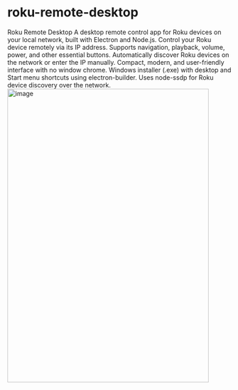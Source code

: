 # roku-remote-desktop
Roku Remote Desktop  A desktop remote control app for Roku devices on your local network, built with Electron and Node.js.  Control your Roku device remotely via its IP address.  Supports navigation, playback, volume, power, and other essential buttons.  Automatically discover Roku devices on the network or enter the IP manually.  Compact, modern, and user-friendly interface with no window chrome.  Windows installer (.exe) with desktop and Start menu shortcuts using electron-builder.  Uses node-ssdp for Roku device discovery over the network.
<img width="453" height="660" alt="image" src="https://github.com/user-attachments/assets/7f9ff896-c0be-4cf5-bec8-c3e9c3053677" />
